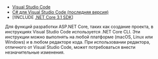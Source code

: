 * [Visual Studio Code](https://code.visualstudio.com/download)
* [C# для Visual Studio Code (последняя версия)](https://marketplace.visualstudio.com/items?itemName=ms-dotnettools.csharp)
* [!INCLUDE [.NET Core 3.1 SDK](~/includes/3.1-SDK.md)]

Для функций разработки ASP.NET Core, таких как создание проекта, в инструкциях Visual Studio Code используется .NET Core CLI. Эти инструкции можно выполнять на любой платформе (macOS, Linux или Windows) и в любом редакторе кода. При использовании редактора, отличного от Visual Studio Code, может потребоваться внести незначительные изменения.
